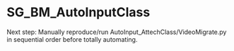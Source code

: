 # SG_BM_AutoInputClass

Next step:
Manually reproduce/run AutoInput_AttechClass/VideoMigrate.py in sequential order before totally automating.